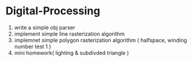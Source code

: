 Digital-Processing
==================

1. write a simple obj parser
2. implement simple line rasterization algorithm
3. implemnet simple polygon rasterization algorithm ( halfspace, winding number test 1 )
4. mini homework( lighting & subdivded triangle )
